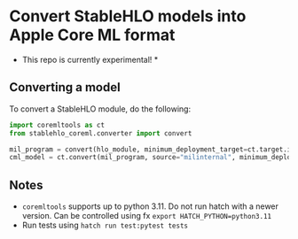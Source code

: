 # Convert StableHLO models into Apple Core ML format

* This repo is currently experimental! *

## Converting a model

To convert a StableHLO module, do the following:

```python
import coremltools as ct
from stablehlo_coreml.converter import convert

mil_program = convert(hlo_module, minimum_deployment_target=ct.target.iOS18)
cml_model = ct.convert(mil_program, source="milinternal", minimum_deployment_target=ct.target.iOS18)
```

## Notes
* `coremltools` supports up to python 3.11. Do not run hatch with a newer version.
  Can be controlled using fx `export HATCH_PYTHON=python3.11`
* Run tests using `hatch run test:pytest tests`
